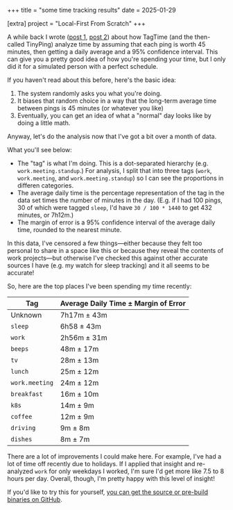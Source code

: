 +++
title = "some time tracking results"
date = 2025-01-29

[extra]
project = "Local-First From Scratch"
+++

A while back I wrote ([post 1](@/micro/thing-a-month-03-01.md), [post 2](@/micro/thing-a-month-03-02.md)) about how TagTime (and the then-called TinyPing) analyze time by assuming that each ping is worth 45 minutes, then getting a daily average and a 95% confidence interval. This can give you a pretty good idea of how you're spending your time, but I only did it for a simulated person with a perfect schedule.

If you haven't read about this before, here's the basic idea:

1. The system randomly asks you what you're doing.
2. It biases that random choice in a way that the long-term average time between pings is 45 minutes (or whatever you like)
3. Eventually, you can get an idea of what a "normal" day looks like by doing a little math.

Anyway, let's do the analysis now that I've got a bit over a month of data.

<!-- more -->

What you'll see below:

- The "tag" is what I'm doing. This is a dot-separated hierarchy (e.g. `work.meeting.standup`.) For analysis, I split that into three tags (`work`, `work.meeting`, and `work.meeting.standup`) so I can see the proportions in differen categories.
- The average daily time is the percentage representation of the tag in the data set times the number of minutes in the day. (E.g. if I had 100 pings, 30 of which were tagged `sleep`, I'd have `30 / 100 * 1440` to get 432 minutes, or 7h12m.)
- The margin of error is a 95% confidence interval of the average daily time, rounded to the nearest minute.

In this data, I've censored a few things—either because they felt too personal to share in a space like this or because they reveal the contents of work projects—but otherwise I've checked this against other accurate sources I have (e.g. my watch for sleep tracking) and it all seems to be accurate!

So, here are the top places I've been spending my time recently:

| Tag | Average Daily Time ± Margin of Error |
|-|-|
| Unknown | 7h17m ± 43m |
| `sleep` | 6h58 ± 43m |
| `work` | 2h56m ± 31m |
| `beeps` | 48m ± 17m |
| `tv` | 28m ± 13m |
| `lunch` | 25m ± 12m |
| `work.meeting` | 24m ± 12m |
| `breakfast` | 16m ± 10m |
| `k8s` | 14m ± 9m |
| `coffee` | 12m ± 9m |
| `driving` | 9m ± 8m |
| `dishes` | 8m ± 7m |

There are a lot of improvements I could make here. For example, I've had a lot of time off recently due to holidays. If I applied that insight and re-analyzed `work` for only weekdays I worked, I'm sure I'd get more like 7.5 to 8 hours per day. Overall, though, I'm pretty happy with this level of insight!

If you'd like to try this for yourself, [you can get the source or pre-build binaries on GitHub](https://github.com/bytes-zone/beeps).

